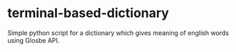 # terminal-based-dictionary
Simple python script for a dictionary which gives meaning of english words using Glosbe API.
